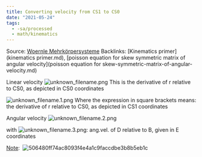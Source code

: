 ```yaml
---
title: Converting velocity from CS1 to CS0
date: "2021-05-24"
tags:
  - -sa/processed
  - math/kinematics
---
```


Source: [Woernle Mehrkörpersysteme](woernle-mehrkörpersysteme.md)
Backlinks: [Kinematics primer](kinematics primer.md), [poisson equation for skew symmetric matrix of angular velocity](poisson equation for skew-symmetric-matrix-of-angular-velocity.md)

Linear velocity
![unknown_filename.png](./_resources/Converting_velocity_from_CS1_to_CS0.resources/unknown_filename.png)
This is the derivative of r relative to CS0, as depicted in CS0 coordinates

![unknown_filename.1.png](./_resources/Converting_velocity_from_CS1_to_CS0.resources/unknown_filename.1.png)
Where the expression in square brackets means:
the derivative of r relative to CS0, as depicted in CS1 coordinates

Angular velocity
![unknown_filename.2.png](./_resources/Converting_velocity_from_CS1_to_CS0.resources/unknown_filename.2.png)

with ![unknown_filename.3.png](./_resources/Converting_velocity_from_CS1_to_CS0.resources/unknown_filename.3.png): ang.vel. of D relative to B, given in E coordinates

[Note](http://en.wikipedia.org/wiki/Cross_product):  ![506480ff74ac8093f4e4a1c9faccdbe3b8b5eb1c](http://wikimedia.org/api/rest_v1/media/math/render/svg/506480ff74ac8093f4e4a1c9faccdbe3b8b5eb1c)

